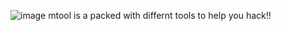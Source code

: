 ![image](https://github.com/user-attachments/assets/5a56cbb7-39f7-4ae2-a5e6-5bc18eeacc6f)
mtool is a packed with differnt tools to help you hack!!
